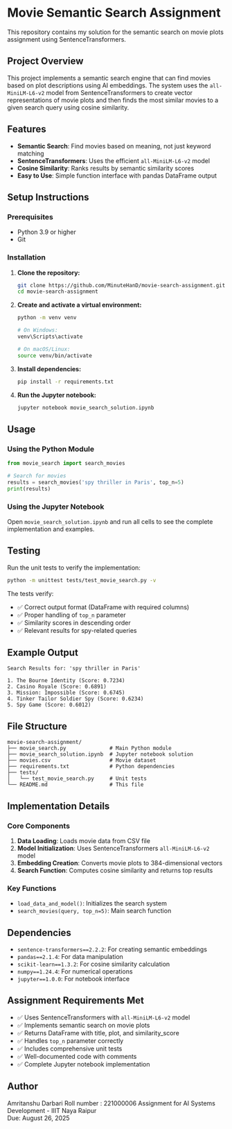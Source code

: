 # Movie Semantic Search Assignment

This repository contains my solution for the semantic search on movie plots assignment using SentenceTransformers.

## Project Overview

This project implements a semantic search engine that can find movies based on plot descriptions using AI embeddings. The system uses the `all-MiniLM-L6-v2` model from SentenceTransformers to create vector representations of movie plots and then finds the most similar movies to a given search query using cosine similarity.

## Features

- **Semantic Search**: Find movies based on meaning, not just keyword matching
- **SentenceTransformers**: Uses the efficient `all-MiniLM-L6-v2` model
- **Cosine Similarity**: Ranks results by semantic similarity scores
- **Easy to Use**: Simple function interface with pandas DataFrame output

## Setup Instructions

### Prerequisites
- Python 3.9 or higher
- Git

### Installation

1. **Clone the repository:**
   ```bash
   git clone https://github.com/MinuteHanD/movie-search-assignment.git
   cd movie-search-assignment
   ```

2. **Create and activate a virtual environment:**
   ```bash
   python -m venv venv
   
   # On Windows:
   venv\Scripts\activate
   
   # On macOS/Linux:
   source venv/bin/activate
   ```

3. **Install dependencies:**
   ```bash
   pip install -r requirements.txt
   ```

4. **Run the Jupyter notebook:**
   ```bash
   jupyter notebook movie_search_solution.ipynb
   ```

## Usage

### Using the Python Module

```python
from movie_search import search_movies

# Search for movies
results = search_movies('spy thriller in Paris', top_n=5)
print(results)
```

### Using the Jupyter Notebook

Open `movie_search_solution.ipynb` and run all cells to see the complete implementation and examples.

## Testing

Run the unit tests to verify the implementation:

```bash
python -m unittest tests/test_movie_search.py -v
```

The tests verify:
- ✅ Correct output format (DataFrame with required columns)
- ✅ Proper handling of `top_n` parameter
- ✅ Similarity scores in descending order
- ✅ Relevant results for spy-related queries

## Example Output

```
Search Results for: 'spy thriller in Paris'

1. The Bourne Identity (Score: 0.7234)
2. Casino Royale (Score: 0.6891)
3. Mission: Impossible (Score: 0.6745)
4. Tinker Tailor Soldier Spy (Score: 0.6234)
5. Spy Game (Score: 0.6012)
```

## File Structure

```
movie-search-assignment/
├── movie_search.py              # Main Python module
├── movie_search_solution.ipynb  # Jupyter notebook solution
├── movies.csv                   # Movie dataset
├── requirements.txt             # Python dependencies
├── tests/
│   └── test_movie_search.py     # Unit tests
└── README.md                    # This file
```

## Implementation Details

### Core Components

1. **Data Loading**: Loads movie data from CSV file
2. **Model Initialization**: Uses SentenceTransformers `all-MiniLM-L6-v2` model
3. **Embedding Creation**: Converts movie plots to 384-dimensional vectors
4. **Search Function**: Computes cosine similarity and returns top results

### Key Functions

- `load_data_and_model()`: Initializes the search system
- `search_movies(query, top_n=5)`: Main search function

## Dependencies

- `sentence-transformers==2.2.2`: For creating semantic embeddings
- `pandas==2.1.4`: For data manipulation
- `scikit-learn==1.3.2`: For cosine similarity calculation
- `numpy==1.24.4`: For numerical operations
- `jupyter==1.0.0`: For notebook interface

## Assignment Requirements Met

- ✅ Uses SentenceTransformers with `all-MiniLM-L6-v2` model
- ✅ Implements semantic search on movie plots
- ✅ Returns DataFrame with title, plot, and similarity_score
- ✅ Handles `top_n` parameter correctly
- ✅ Includes comprehensive unit tests
- ✅ Well-documented code with comments
- ✅ Complete Jupyter notebook implementation

## Author

Amritanshu Darbari
Roll number : 221000006
Assignment for AI Systems Development - IIIT Naya Raipur  
Due: August 26, 2025
